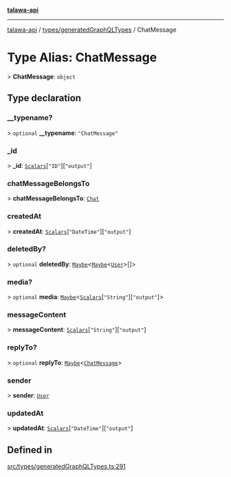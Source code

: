 [**talawa-api**](../../../README.md)

***

[talawa-api](../../../modules.md) / [types/generatedGraphQLTypes](../README.md) / ChatMessage

# Type Alias: ChatMessage

\> **ChatMessage**: `object`

## Type declaration

### \_\_typename?

\> `optional` **\_\_typename**: `"ChatMessage"`

### \_id

\> **\_id**: [`Scalars`](Scalars.md)\[`"ID"`\]\[`"output"`\]

### chatMessageBelongsTo

\> **chatMessageBelongsTo**: [`Chat`](Chat.md)

### createdAt

\> **createdAt**: [`Scalars`](Scalars.md)\[`"DateTime"`\]\[`"output"`\]

### deletedBy?

\> `optional` **deletedBy**: [`Maybe`](Maybe.md)\<[`Maybe`](Maybe.md)\<[`User`](User.md)\>[]\>

### media?

\> `optional` **media**: [`Maybe`](Maybe.md)\<[`Scalars`](Scalars.md)\[`"String"`\]\[`"output"`\]\>

### messageContent

\> **messageContent**: [`Scalars`](Scalars.md)\[`"String"`\]\[`"output"`\]

### replyTo?

\> `optional` **replyTo**: [`Maybe`](Maybe.md)\<[`ChatMessage`](ChatMessage.md)\>

### sender

\> **sender**: [`User`](User.md)

### updatedAt

\> **updatedAt**: [`Scalars`](Scalars.md)\[`"DateTime"`\]\[`"output"`\]

## Defined in

[src/types/generatedGraphQLTypes.ts:291](https://github.com/PalisadoesFoundation/talawa-api/blob/3a5276aff43f5de4f7fab3ec9683a420dcdc7a06/src/types/generatedGraphQLTypes.ts#L291)
